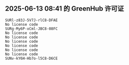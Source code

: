 ## 2025-06-13 08:41 的 GreenHub 许可证
```
SURl-z83J-5V7J-rlC8-DFAE
No license code
SURg-My6P-xCml-JBC8-08FC
No license code
No license code
No license code
No license code
No license code
No license code
SUNv-kY6H-Hb7o-l5C8-D6CE
```
